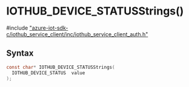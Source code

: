 # IOTHUB_DEVICE_STATUSStrings()

\#include ["azure-iot-sdk-c/iothub_service_client/inc/iothub_service_client_auth.h"](../iot-c-ref-iothub-service-client-auth-h.md)  

## Syntax

```C
const char* IOTHUB_DEVICE_STATUSStrings(
  IOTHUB_DEVICE_STATUS  value
);

```

